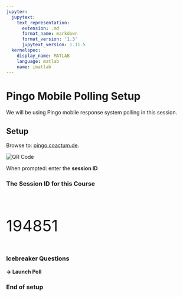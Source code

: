 ```yaml
---
jupyter:
  jupytext:
    text_representation:
      extension: .md
      format_name: markdown
      format_version: '1.3'
      jupytext_version: 1.11.5
  kernelspec:
    display_name: MATLAB
    language: matlab
    name: imatlab
---
```


<!-- #region slideshow={"slide_type": "slide"} -->
# Pingo Mobile Polling Setup

We will be using Pingo mobile response system polling in this session.
<!-- #endregion -->

<!-- #region slideshow={"slide_type": "subslide"} -->
## Setup

Browse to: [pingo.coactum.de](https://pingo.coactum.de). 

<img src="https://chart.googleapis.com/chart?cht=qr&chs=300x300&choe=UTF-8&chld=H&chl=https://pingo.coactum.de" alt="QR Code" />
<!-- #endregion -->

<!-- #region slideshow={"slide_type": "subslide"} -->
When prompted: enter the **session ID**

### The Session ID for this Course
<pre>



</pre>
<div style="font-size: 32pt; font-face: bold;">194851</div>
<pre>



</pre>
<!-- #endregion -->

<!-- #region slideshow={"slide_type": "subslide"} -->
### Icebreaker Questions
<!-- #endregion -->

<!-- #region slideshow={"slide_type": "fragment"} -->
**-> Launch Poll**
<!-- #endregion -->

<!-- #region slideshow={"slide_type": "subslide"} -->
### End of setup
<!-- #endregion -->
